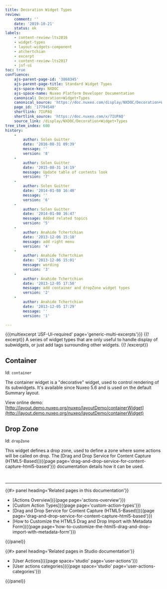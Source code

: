 ```yaml
---
title: Decoration Widget Types
review:
    comment: ''
    date: '2019-10-21'
    status: ok
labels:
    - content-review-lts2016
    - widget-types
    - layout-widgets-component
    - atchertchian
    - excerpt
    - content-review-lts2017
    - jsf-ui
toc: true
confluence:
    ajs-parent-page-id: '3868345'
    ajs-parent-page-title: Standard Widget Types
    ajs-space-key: NXDOC
    ajs-space-name: Nuxeo Platform Developer Documentation
    canonical: Decoration+Widget+Types
    canonical_source: 'https://doc.nuxeo.com/display/NXDOC/Decoration+Widget+Types'
    page_id: '17794540'
    shortlink: 7IUPAQ
    shortlink_source: 'https://doc.nuxeo.com/x/7IUPAQ'
    source_link: /display/NXDOC/Decoration+Widget+Types
tree_item_index: 600
history:
    -
        author: Solen Guitter
        date: '2016-08-31 09:39'
        message: ''
        version: '8'
    -
        author: Solen Guitter
        date: '2015-08-31 14:19'
        message: Update table of contents look
        version: '7'
    -
        author: Solen Guitter
        date: '2014-01-08 16:48'
        message: ''
        version: '6'
    -
        author: Solen Guitter
        date: '2014-01-08 16:47'
        message: Added related topics
        version: '5'
    -
        author: Anahide Tchertchian
        date: '2013-12-06 15:18'
        message: add right menu
        version: '4'
    -
        author: Anahide Tchertchian
        date: '2013-12-06 15:01'
        message: wording
        version: '3'
    -
        author: Anahide Tchertchian
        date: '2013-12-05 17:50'
        message: add container and dropZone widget types
        version: '2'
    -
        author: Anahide Tchertchian
        date: '2013-12-05 17:29'
        message: ''
        version: '1'

---
```

{{{multiexcerpt 'JSF-UI-required' page='generic-multi-excerpts'}}}
{{! excerpt}}
A series of widget types that are only useful to handle display of subwidgets, or just add tags surrounding other widgets.
{{! /excerpt}}

## Container

Id: `container`

The container widget is a "decorative" widget, used to control rendering of its subwidgets. It's available since Nuxeo 5.6 and is used on the default Summary layout.

View online demo: [http://layout.demo.nuxeo.org/nuxeo/layoutDemo/containerWidget](http://layout.demo.nuxeo.org/nuxeo/layoutDemo/containerWidget)

## Drop Zone

Id: `dropZone`

This widget defines a drop zone, used to define a zone where some actions will be called on drop. The [Drag and Drop Service for Content Capture (HTML5-Based)]({{page page='drag-and-drop-service-for-content-capture-html5-based'}}) documentation details how it can be used.

&nbsp;

* * *

<div class="row" data-equalizer data-equalize-on="medium"><div class="column medium-6">{{#> panel heading='Related pages in this documentation'}}

*   [Actions Overview]({{page page='actions-overview'}})
*   [Custom Action Types]({{page page='custom-action-types'}})
*   [Drag and Drop Service for Content Capture (HTML5-Based)]({{page page='drag-and-drop-service-for-content-capture-html5-based'}})
*   [How to Customize the HTML5 Drag and Drop Import with Metadata Form]({{page page='how-to-customize-the-html5-drag-and-drop-import-with-metadata-form'}})

{{/panel}}</div><div class="column medium-6">{{#> panel heading='Related pages in Studio documentation'}}

*   [User Actions]({{page space='studio' page='user-actions'}})
*   [User actions categories]({{page space='studio' page='user-actions-categories'}})

{{/panel}}</div></div>
